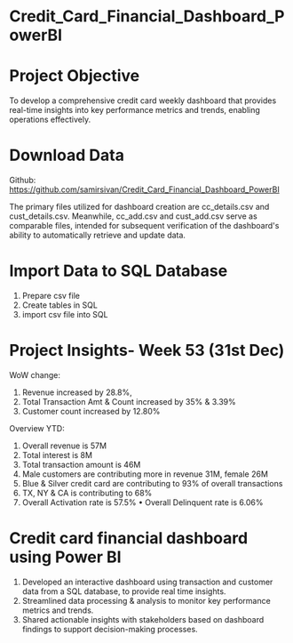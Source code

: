 # Credit_Card_Financial_Dashboard_PowerBI

# Project Objective
 To develop a comprehensive credit card weekly
 dashboard that provides real-time insights into key
 performance metrics and trends, enabling
 operations effectively.

# Download Data
 Github:
 https://github.com/samirsivan/Credit_Card_Financial_Dashboard_PowerBI

The primary files utilized for dashboard creation are cc_details.csv and cust_details.csv. Meanwhile, cc_add.csv and cust_add.csv serve as comparable files, intended for subsequent verification of the dashboard's ability to automatically retrieve and update data.

# Import Data to SQL Database
 1. Prepare csv file 
 2. Create tables in SQL 
 3. import csv file into SQL

# Project Insights- Week 53 (31st Dec)

WoW change:
1. Revenue increased by 28.8%, 
2. Total Transaction Amt & Count increased by 35%  &  3.39% 
3. Customer count increased by 12.80% 

Overview YTD:
1. Overall revenue is 57M 
2. Total interest is 8M 
3. Total transaction amount is 46M 
4. Male customers are contributing more in revenue 31M, female 26M 
5. Blue & Silver credit card are contributing to 93% of overall transactions 
6. TX, NY & CA is contributing to 68% 
7. Overall Activation rate is 57.5% • Overall Delinquent rate is 6.06%

# Credit card financial dashboard using Power BI
 1. Developed an interactive dashboard using transaction
   and customer data from a SQL database, to provide real
   time insights.
 2. Streamlined data processing & analysis to monitor key
   performance metrics and trends.
 3. Shared actionable insights with stakeholders based on
   dashboard findings to support decision-making processes.
